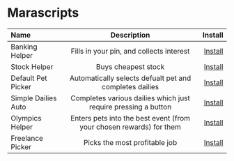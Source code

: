 # Marascripts

| Name                |                             Description                             |     Install |
| :------------------ | :-----------------------------------------------------------------: | ----------: |
| Banking Helper      |              Fills in your pin, and collects interest               | [Install]() |
| Stock Helper        |                         Buys cheapest stock                         | [Install]() |
| Default Pet Picker  |       Automatically selects defualt pet and completes dailies       | [Install]() |
| Simple Dailies Auto |   Completes various dailies which just require pressing a button    | [Install]() |
| Olympics Helper     | Enters pets into the best event (from your chosen rewards) for them | [Install]() |
| Freelance Picker    |                    Picks the most profitable job                    | [Install]() |

